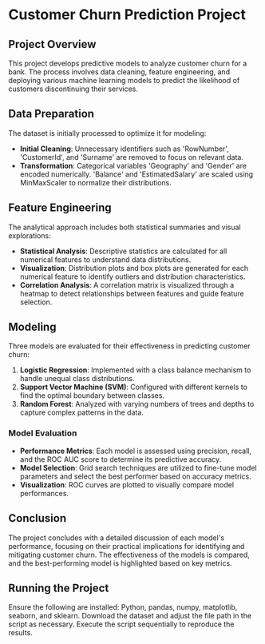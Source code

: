 # Customer Churn Prediction Project

## Project Overview
This project develops predictive models to analyze customer churn for a bank. The process involves data cleaning, feature engineering, and deploying various machine learning models to predict the likelihood of customers discontinuing their services.

## Data Preparation
The dataset is initially processed to optimize it for modeling:
- **Initial Cleaning**: Unnecessary identifiers such as 'RowNumber', 'CustomerId', and 'Surname' are removed to focus on relevant data.
- **Transformation**: Categorical variables 'Geography' and 'Gender' are encoded numerically. 'Balance' and 'EstimatedSalary' are scaled using MinMaxScaler to normalize their distributions.

## Feature Engineering
The analytical approach includes both statistical summaries and visual explorations:
- **Statistical Analysis**: Descriptive statistics are calculated for all numerical features to understand data distributions.
- **Visualization**: Distribution plots and box plots are generated for each numerical feature to identify outliers and distribution characteristics.
- **Correlation Analysis**: A correlation matrix is visualized through a heatmap to detect relationships between features and guide feature selection.

## Modeling
Three models are evaluated for their effectiveness in predicting customer churn:
1. **Logistic Regression**: Implemented with a class balance mechanism to handle unequal class distributions.
2. **Support Vector Machine (SVM)**: Configured with different kernels to find the optimal boundary between classes.
3. **Random Forest**: Analyzed with varying numbers of trees and depths to capture complex patterns in the data.

### Model Evaluation
- **Performance Metrics**: Each model is assessed using precision, recall, and the ROC AUC score to determine its predictive accuracy.
- **Model Selection**: Grid search techniques are utilized to fine-tune model parameters and select the best performer based on accuracy metrics.
- **Visualization**: ROC curves are plotted to visually compare model performances.

## Conclusion
The project concludes with a detailed discussion of each model's performance, focusing on their practical implications for identifying and mitigating customer churn. The effectiveness of the models is compared, and the best-performing model is highlighted based on key metrics.

## Running the Project
Ensure the following are installed: Python, pandas, numpy, matplotlib, seaborn, and sklearn. Download the dataset and adjust the file path in the script as necessary. Execute the script sequentially to reproduce the results.

